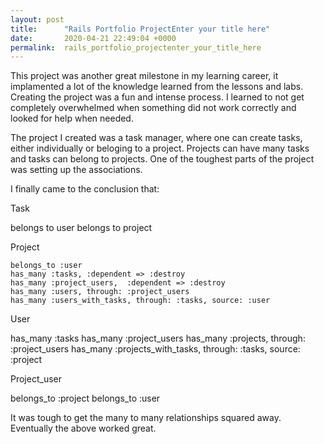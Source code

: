 ```yaml
---
layout: post
title:      "Rails Portfolio ProjectEnter your title here"
date:       2020-04-21 22:49:04 +0000
permalink:  rails_portfolio_projectenter_your_title_here
---
```



This project was another great milestone in my learning career, it implamented a lot of the knowledge learned from the lessons and labs.  Creating the project was a fun and  intense process. I learned to not get completely overwhelmed when something did not work correctly and looked for help when needed. 

The project I created was a task manager, where one can create tasks, either individually or beloging to a project. Projects can have many tasks and tasks can belong to projects.  One of the toughest parts of the project was setting up the associations. 

I finally came to the conclusion that:

Task

belongs to user 
belongs to project

Project

    belongs_to :user
    has_many :tasks, :dependent => :destroy
    has_many :project_users,  :dependent => :destroy
    has_many :users, through: :project_users
    has_many :users_with_tasks, through: :tasks, source: :user 
		
User

has_many :tasks
has_many :project_users
has_many :projects, through: :project_users
has_many :projects_with_tasks, through: :tasks, source: :project

Project_user

belongs_to :project
belongs_to :user

It was tough to get the many to many relationships squared away. Eventually the above worked great. 




